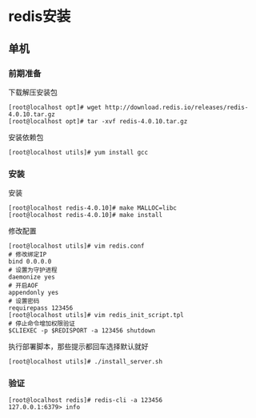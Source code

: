 # redis安装
## 单机
### 前期准备
下载解压安装包
```shell
[root@localhost opt]# wget http://download.redis.io/releases/redis-4.0.10.tar.gz
[root@localhost opt]# tar -xvf redis-4.0.10.tar.gz
```
安装依赖包
```shell
[root@localhost utils]# yum install gcc
```
### 安装
安装
```shell
[root@localhost redis-4.0.10]# make MALLOC=libc
[root@localhost redis-4.0.10]# make install
```
修改配置
```shell
[root@localhost utils]# vim redis.conf
# 修改绑定IP
bind 0.0.0.0
# 设置为守护进程
daemonize yes
# 开启AOF
appendonly yes
# 设置密码
requirepass 123456
[root@localhost utils]# vim redis_init_script.tpl
# 停止命令增加权限验证
$CLIEXEC -p $REDISPORT -a 123456 shutdown
```
执行部署脚本，那些提示都回车选择默认就好
```shell
[root@localhost utils]# ./install_server.sh
```
### 验证
```shell
[root@localhost redis]# redis-cli -a 123456
127.0.0.1:6379> info
```
